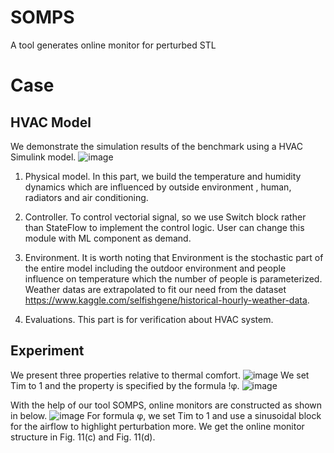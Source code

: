# SOMPS
A tool generates online monitor for perturbed STL 
# Case

## HVAC Model
We demonstrate the simulation results of the benchmark using a HVAC Simulink model.
![image](https://user-images.githubusercontent.com/43061103/117418417-f99b9e00-af4d-11eb-8288-eb7db6bac754.png)
1. Physical model. In this part, we build the temperature and humidity dynamics which are influenced by outside environment , human, radiators and air conditioning. 

2. Controller. To control vectorial signal, so we use Switch block rather than StateFlow to implement the control logic. User can change this module with ML component as demand.

3. Environment. It is worth noting that Environment is the stochastic part of the entire model including the outdoor environment and people influence on temperature which the number of people is parameterized. Weather datas are    extrapolated to fit our need from the dataset https://www.kaggle.com/selfishgene/historical-hourly-weather-data.  
4. Evaluations. This part is for verification about HVAC system. 

## Experiment
We present three properties relative to thermal comfort.
![image](https://user-images.githubusercontent.com/43061103/117419120-cc9bbb00-af4e-11eb-9296-f955059dfc90.png)
We set Tim to 1 and the property is specified by the formula !φ.
![image](https://user-images.githubusercontent.com/43061103/117419427-21d7cc80-af4f-11eb-89e3-8fad42f72229.png)

With the help of our tool SOMPS, online monitors are constructed as shown in below.
![image](https://user-images.githubusercontent.com/43061103/117419687-711dfd00-af4f-11eb-9731-3039aaf2b074.png)
For formula φ, we set Tim to 1 and use a sinusoidal block for the airflow to highlight perturbation more. We get the online monitor structure in Fig. 11(c) and Fig. 11(d).
